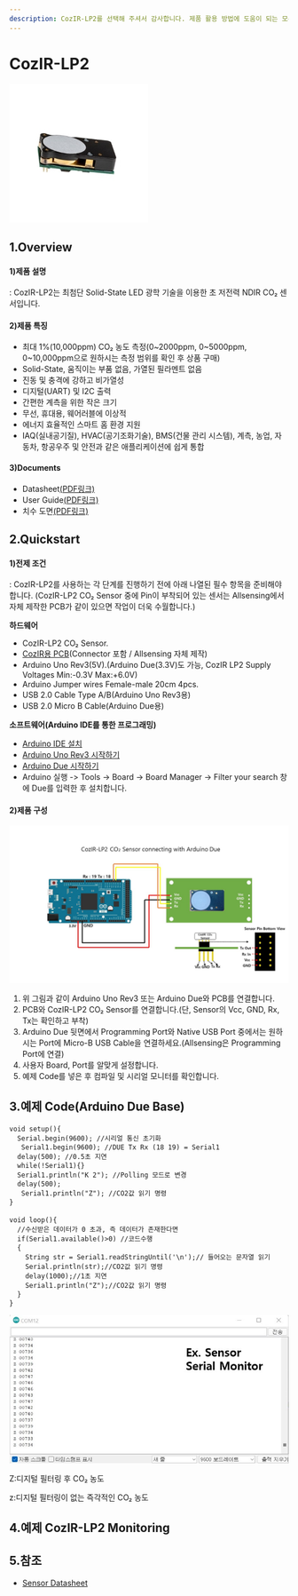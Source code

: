 ```yaml
---
description: CozIR-LP2를 선택해 주셔서 감사합니다. 제품 활용 방법에 도움이 되는 모든 문서를 제공합니다.
---
```


# CozIR-LP2

![CozIR-LP2](../../.gitbook/assets/CozIR-LP2ex.jpg)

## 1.Overview

#### 1)제품 설명

: CozIR-LP2는 최첨단 Solid-State LED 광학 기술을 이용한 초 저전력 NDIR CO₂ 센서입니다.

#### 2)제품 특징

* 최대 1%(10,000ppm) CO₂ 농도 측정(0~2000ppm, 0~5000ppm, 0~10,000ppm으로 원하시는 측정 범위를 확인 후 상품 구매)
* Solid-State, 움직이는 부품 없음, 가열된 필라멘트 없음
* 진동 및 충격에 강하고 비가열성
* 디지털(UART) 및 I2C 출력
* 간편한 계측을 위한 작은 크기
* 무선, 휴대용, 웨어러블에 이상적
* 에너지 효율적인 스마트 홈 환경 지원
* IAQ(실내공기질), HVAC(공기조화기술), BMS(건물 관리 시스템), 계측, 농업, 자동차, 항공우주 및 안전과 같은 애플리케이션에 쉽게 통합

#### 3)Documents

* Datasheet[(PDF링크)](https://cdn.shopify.com/s/files/1/0019/5952/files/CozIR-LP2\_Data\_Sheet\_Rev\_4.10.pdf)
* User Guide[(PDF링크)](https://cdn.shopify.com/s/files/1/0019/5952/files/CO2Meter-GSS-COZIR-LP2-User-Guide-Rev-4.0.pdf)
* 치수 도면[(PDF링크)](https://cdn.shopify.com/s/files/1/0019/5952/files/Mechanical\_Diagram\_-\_CozIR-LP2-CO2Meter.pdf)

## 2.Quickstart

#### 1)전제 조건

: CozIR-LP2를 사용하는 각 단계를 진행하기 전에 아래 나열된 필수 항목을 준비해야 합니다. (CozIR-LP2 CO₂ Sensor 중에 Pin이 부착되어 있는 센서는 Allsensing에서 자체 제작한 PCB가 같이 있으면 작업이 더욱 수월합니다.)

**하드웨어**

* CozIR-LP2 CO₂ Sensor.
* [CozIR용 PCB](https://www.allsensing.com/product/detail.html?product\_no=1171\&cate\_no=65\&display\_group=1)(Connector 포함 / Allsensing 자체 제작)
* Arduino Uno Rev3(5V).(Arduino Due(3.3V)도 가능, CozIR LP2 Supply Voltages Min:-0.3V Max:+6.0V)
* Arduino Jumper wires Female-male 20cm 4pcs.
* USB 2.0 Cable Type A/B(Arduino Uno Rev3용)
* USB 2.0 Micro B Cable(Arduino Due용)


**소프트웨어(Arduino IDE를 통한 프로그래밍)**

* [Arduino IDE 설치](https://www.arduino.cc/en/software)
* [Arduino Uno Rev3 시작하기](https://docs.arduino.cc/hardware/uno-rev3)
* [Arduino Due 시작하기](https://www.arduino.cc/en/Guide/ArduinoDue)
* Arduino 실행 -> Tools -> Board -> Board Manager -> Filter your search 창에 Due를 입력한 후 설치합니다.

#### 2)제품 구성

![](<../../.gitbook/assets/cozir lp2 connecting with arduino due.jpg>)

1. 위 그림과 같이 Arduino Uno Rev3 또는 Arduino Due와 PCB를 연결합니다.
2. PCB와 CozIR-LP2 CO₂ Sensor를 연결합니다.(단, Sensor의 Vcc, GND, Rx, Tx는 확인하고 부착)
3. Arduino Due 뒷면에서 Programming Port와 Native USB Port 중에서는 원하시는 Port에 Micro-B USB Cable을 연결하세요.(Allsensing은 Programming Port에 연결)
4. 사용자 Board, Port를 알맞게 설정합니다.
5. 예제 Code를 넣은 후 컴파일 및 시리얼 모니터를 확인합니다.

## 3.예제 Code(Arduino Due Base)

```arduino
void setup(){
  Serial.begin(9600); //시리얼 통신 초기화
   Serial1.begin(9600); //DUE Tx Rx (18 19) = Serial1
  delay(500); //0.5초 지연
  while(!Serial1){}
  Serial1.println("K 2"); //Polling 모드로 변경     
  delay(500);
   Serial1.println("Z"); //CO2값 읽기 명령
}

void loop(){
  //수신받은 데이터가 0 초과, 즉 데이터가 존재한다면
  if(Serial1.available()>0) //코드수행
  {
    String str = Serial1.readStringUntil('\n');// 들어오는 문자열 읽기
    Serial.println(str);//CO2값 읽기 명령
    delay(1000);//1초 지연
    Serial1.println("Z");//CO2값 읽기 명령
  }
}
```

![](<../../.gitbook/assets/CozIR serial monitor ex.jpg>)

Z:디지털 필터링 후 CO₂ 농도

z:디지털 필터링이 없는 즉각적인 CO₂ 농도

## 4.예제 CozIR-LP2 Monitoring


## 5.참조

* [Sensor Datasheet](https://www.co2meter.com/products/copy-of-cozir-lp-miniature-5-000ppm-co2-sensor)
